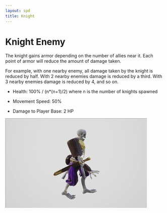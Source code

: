 ```yaml
---
layout: spd
title: Knight
---
```


# Knight Enemy

The knight gains armor depending on the number of allies near it. Each point of armor will reduce the amount of damage taken.

For example, with one nearby enemy, all damage taken by the knight is reduced by half. With 2 nearby enemies damage is reduced by a third. With 3 nearby enemies damage is reduced by 4, and so on.

* Health: 100% / (n*(n+1)/2) where n is the number of knights spawned

* Movement Speed: 50%

* Damage to Player Base: 2 HP

<img src="/assets/images/spd/enemy-knight.gif" width="449" height="283">
